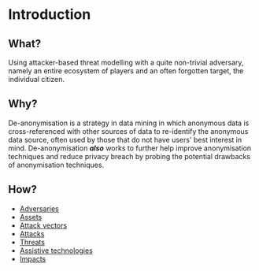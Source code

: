 # Introduction

## What?

Using attacker-based threat modelling with a quite non-trivial adversary, namely an entire ecosystem of players and an often forgotten target, the individual citizen.

## Why?

De-anonymisation is a strategy in data mining in which anonymous data is cross-referenced with other sources of data to re-identify the anonymous data source, often used by those that do not have users' best interest in mind. De-anonymisation ***also*** works to further help improve anonymisation techniques and reduce privacy breach by probing the potential drawbacks of anonymisation techniques.

## How?

* [Adversaries](adversaries.md)
* [Assets](assets.md)
* [Attack vectors](vectors.md)
* [Attacks](attacks.md)
* [Threats](threats.md)
* [Assistive technologies](assistive.md)
* [Impacts](impacts.md)